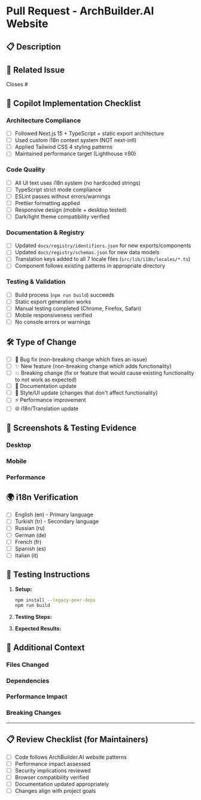 # Pull Request - ArchBuilder.AI Website

## 📋 Description
<!-- Provide a clear and concise description of what this PR accomplishes -->

## 🔗 Related Issue
<!-- Link to the related issue -->
Closes #

## 🤖 Copilot Implementation Checklist
<!-- For Copilot-generated PRs, verify all requirements -->

### Architecture Compliance
- [ ] Followed Next.js 15 + TypeScript + static export architecture
- [ ] Used custom i18n context system (NOT next-intl)
- [ ] Applied Tailwind CSS 4 styling patterns
- [ ] Maintained performance target (Lighthouse ≥90)

### Code Quality
- [ ] All UI text uses i18n system (no hardcoded strings)
- [ ] TypeScript strict mode compliance
- [ ] ESLint passes without errors/warnings
- [ ] Prettier formatting applied
- [ ] Responsive design (mobile + desktop tested)
- [ ] Dark/light theme compatibility verified

### Documentation & Registry
- [ ] Updated `docs/registry/identifiers.json` for new exports/components
- [ ] Updated `docs/registry/schemas.json` for new data models
- [ ] Translation keys added to all 7 locale files (`src/lib/i18n/locales/*.ts`)
- [ ] Component follows existing patterns in appropriate directory

### Testing & Validation
- [ ] Build process (`npm run build`) succeeds
- [ ] Static export generation works
- [ ] Manual testing completed (Chrome, Firefox, Safari)
- [ ] Mobile responsiveness verified
- [ ] No console errors or warnings

## 🛠️ Type of Change
<!-- Mark the relevant option -->

- [ ] 🐛 Bug fix (non-breaking change which fixes an issue)
- [ ] ✨ New feature (non-breaking change which adds functionality)
- [ ] 💥 Breaking change (fix or feature that would cause existing functionality to not work as expected)
- [ ] 📝 Documentation update
- [ ] 🎨 Style/UI update (changes that don't affect functionality)
- [ ] ⚡ Performance improvement
- [ ] 🌐 i18n/Translation update

## 📱 Screenshots & Testing Evidence
<!-- Include screenshots of changes, especially for UI updates -->

### Desktop
<!-- Screenshot of desktop view -->

### Mobile
<!-- Screenshot of mobile view -->

### Performance
<!-- Include Lighthouse scores or performance metrics if relevant -->

## 🌍 i18n Verification
<!-- Verify internationalization implementation -->

- [ ] English (en) - Primary language
- [ ] Turkish (tr) - Secondary language
- [ ] Russian (ru)
- [ ] German (de)
- [ ] French (fr)
- [ ] Spanish (es)
- [ ] Italian (it)

## 🧪 Testing Instructions
<!-- How should reviewers test this change? -->

1. **Setup:**
   ```bash
   npm install --legacy-peer-deps
   npm run build
   ```

2. **Testing Steps:**
   <!-- Provide specific steps to test the changes -->

3. **Expected Results:**
   <!-- What should reviewers expect to see? -->

## 📖 Additional Context
<!-- Add any other context about the PR here -->

### Files Changed
<!-- Automatically filled by PR, but highlight key changes -->

### Dependencies
<!-- List any new dependencies added -->

### Performance Impact
<!-- Describe any performance implications -->

### Breaking Changes
<!-- Describe any breaking changes and migration path -->

---

## 📋 Review Checklist (for Maintainers)
<!-- Internal checklist for maintainers -->

- [ ] Code follows ArchBuilder.AI website patterns
- [ ] Performance impact assessed
- [ ] Security implications reviewed
- [ ] Browser compatibility verified
- [ ] Documentation updated appropriately
- [ ] Changes align with project goals